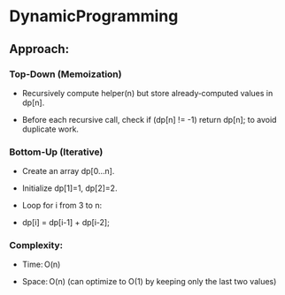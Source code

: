 # DynamicProgramming

## Approach: 

### Top‑Down (Memoization)

- Recursively compute helper(n) but store already‑computed values in dp[n].

- Before each recursive call, check if (dp[n] != -1) return dp[n]; to avoid duplicate work.

### Bottom‑Up (Iterative)

- Create an array dp[0…n].

- Initialize dp[1]=1, dp[2]=2.

- Loop for i from 3 to n:

- dp[i] = dp[i-1] + dp[i-2];

### Complexity:

- Time: O(n)

- Space: O(n) (can optimize to O(1) by keeping only the last two values)

